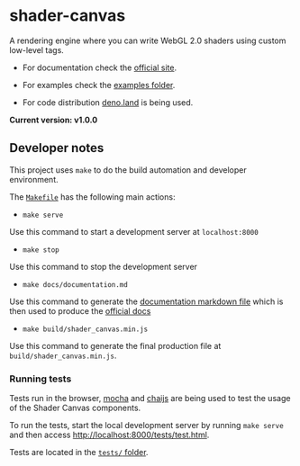 # shader-canvas

A rendering engine where you can write WebGL 2.0 shaders using custom low-level
tags.

- For documentation check the [official site](http://hugodaniel.com/projects/shader-canvas/).

- For examples check the [examples folder](https://github.com/HugoDaniel/shader_canvas/tree/main/examples).

- For code distribution [deno.land](https://deno.land/x/shader_canvas) is being used.

**Current version: v1.0.0**

## Developer notes

This project uses `make` to do the build automation and developer environment.

The [`Makefile`](https://github.com/HugoDaniel/shader_canvas/blob/main/Makefile)
has the following main actions:

- `make serve`
  
Use this command to start a development server at `localhost:8000`

- `make stop` 

Use this command to stop the development server

- `make docs/documentation.md` 

Use this command to generate the [documentation markdown file](https://github.com/HugoDaniel/shader_canvas/blob/main/docs/documentation.md) which is then used to produce the [official docs](http://hugodaniel.com/projects/shader-canvas/documentation/)

- `make build/shader_canvas.min.js` 

Use this command to generate the final production file at `build/shader_canvas.min.js`.

### Running tests

Tests run in the browser, [mocha](https://mochajs.org/) and
[chaijs](https://www.chaijs.com/) are being used to test the usage of the
Shader Canvas components.

To run the tests, start the local development server by running `make serve` and
then access [http://localhost:8000/tests/test.html](http://localhost:8000/tests/test.html).

Tests are located in the [`tests/` folder](https://github.com/HugoDaniel/shader_canvas/tree/main/tests).
